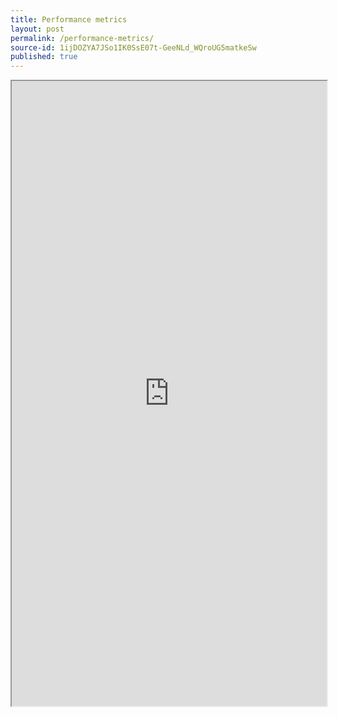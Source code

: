 ```yaml
---
title: Performance metrics
layout: post
permalink: /performance-metrics/
source-id: 1ijDOZYA7JSo1IK0SsE07t-GeeNLd_WQroUG5matkeSw
published: true
---
```


<iframe width="100%" height="1000px" src="https://docs.google.com/document/d/1ijDOZYA7JSo1IK0SsE07t-GeeNLd_WQroUG5matkeSw/pub?embedded=true"></iframe>
